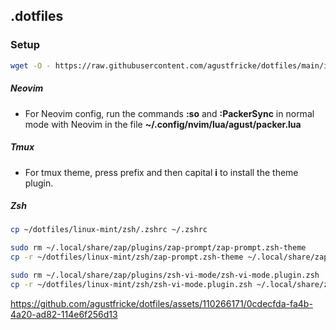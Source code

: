 ## .dotfiles

### Setup
```bash
wget -O - https://raw.githubusercontent.com/agustfricke/dotfiles/main/install.sh | bash
```

##### Neovim
- For Neovim config, run the commands **:so** and **:PackerSync** in normal mode with Neovim in the file **~/.config/nvim/lua/agust/packer.lua**

##### Tmux
- For tmux theme, press prefix and then capital **i** to install the theme plugin.


##### Zsh
```bash
cp ~/dotfiles/linux-mint/zsh/.zshrc ~/.zshrc

sudo rm ~/.local/share/zap/plugins/zap-prompt/zap-prompt.zsh-theme
cp -r ~/dotfiles/linux-mint/zsh/zap-prompt.zsh-theme ~/.local/share/zap/plugins/zap-prompt

sudo rm ~/.local/share/zap/plugins/zsh-vi-mode/zsh-vi-mode.plugin.zsh
cp -r ~/dotfiles/linux-mint/zsh/zsh-vi-mode.plugin.zsh ~/.local/share/zap/plugins/zsh-vi-mode
```

https://github.com/agustfricke/dotfiles/assets/110266171/0cdecfda-fa4b-4a20-ad82-114e6f256d13
